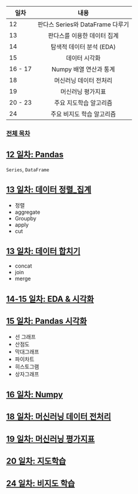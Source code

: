 
| 일차 | 내용 |
| --- | :-: |
| 12 | 판다스 Series와 DataFrame 다루기 |
| 13 | 판다스를 이용한 데이터 집계 |
| 14 | 탐색적 데이터 분석 (EDA) |
| 15 | 데이터 시각화 |
| 16 - 17 | Numpy 배열 연산과 통계 |
| 18 | 머신러닝 데이터 전처리 |
| 19 | 머신러닝 평가지표 |
| 20 - 23 | 주요 지도학습 알고리즘 |
| 24 | 주요 비지도 학습 알고리즘 |

### [전체 목차](../README.md)

[12 일차: Pandas](./md/12_Pandas.md)
-

`Series`, `DataFrame`

[13 일차: 데이터 정렬_집계](./md/13_데이터%20정렬_집계.md)
-

- 정렬
- aggregate
- Groupby
- apply
- cut

[13 일차: 데이터 합치기](./md/13_데이터%20합치기.md)
-

- concat
- join
- merge

[14-15 일차: EDA & 시각화](./md/14-15_EDA-시각화.md)
-
[15 일차: Pandas 시각화](./md/15_Pandas%20시각화.md)
-

- 선 그래프
- 산점도
- 막대그래프
- 파이차트
- 히스토그램
- 상자그래프

[16 일차: Numpy](.)
-

[18 일차: 머신러닝 데이터 전처리](.)
-

[19 일차: 머신러닝 평가지표](.)
-

[20 일차: 지도학습](.)
-

[24 일차: 비지도 학습](.)
-

